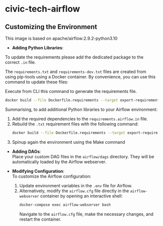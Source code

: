 # civic-tech-airflow

## Customizing the Environment

This image is based on apache/airflow:2.9.2-python3.10

- **Adding Python Libraries**:  

To update the requirements please add the dedicated package to the correct `.in` file.

The `requirements.txt` and `requirements-dev.txt` files are created from using pip-tools using a Docker container. By convenience, you can use this command to update these files:

Execute from CLI this command to generate the requirements file.

```bash
docker build --file Dockerfile.requirements --target export-requirements --output type=local,dest=. .
```

Summarising, to add additional Python libraries to your Airflow environment:
  1. Add the required dependencies to the `requirements.airflow.in` file.
  2. Rebuild the `.txt` requirement files with the following command:
     ```bash
     docker build --file Dockerfile.requirements --target export-requirements --output type=local,dest=. .
     ```
  3. Spinup again the environment using the Make command

- **Adding DAGs**:  
  Place your custom DAG files in the `airflow/dags` directory. They will be automatically loaded by the Airflow webserver.

- **Modifying Configuration**:  
  To customize the Airflow configuration:
  1. Update environment variables in the `.env` file for Airflow.
  2. Alternatively, modify the `airflow.cfg` file directly in the `airflow-webserver` container by opening an interactive shell:
     ```bash
     docker-compose exec airflow-webserver bash
     ```
     Navigate to the `airflow.cfg` file, make the necessary changes, and restart the container.
